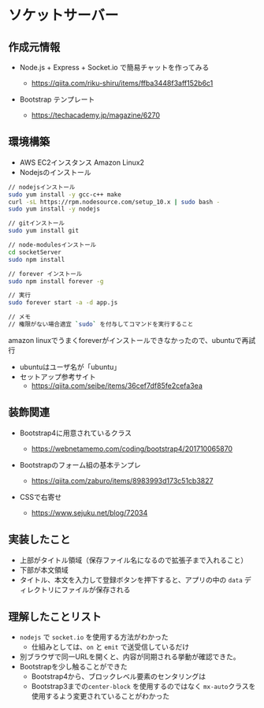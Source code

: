 # ソケットサーバー

## 作成元情報

- Node.js + Express + Socket.io で簡易チャットを作ってみる

  - <https://qiita.com/riku-shiru/items/ffba3448f3aff152b6c1>

- Bootstrap テンプレート
  - <https://techacademy.jp/magazine/6270>

## 環境構築

- AWS EC2インスタンス Amazon Linux2
- Nodejsのインストール

```bash
// nodejsインストール
sudo yum install -y gcc-c++ make
curl -sL https://rpm.nodesource.com/setup_10.x | sudo bash -
sudo yum install -y nodejs

// gitインストール
sudo yum install git

// node-modulesインストール
cd socketServer
sudo npm install

// forever インストール
sudo npm install forever -g

// 実行
sudo forever start -a -d app.js

// メモ
// 権限がない場合適宜 `sudo` を付与してコマンドを実行すること

```

amazon linuxでうまくforeverがインストールできなかったので、ubuntuで再試行

- ubuntuはユーザ名が「ubuntu」
- セットアップ参考サイト
  - <https://qiita.com/seibe/items/36cef7df85fe2cefa3ea>

## 装飾関連

- Bootstrap4に用意されているクラス
  - <https://webnetamemo.com/coding/bootstrap4/201710065870>

- Bootstrapのフォーム組の基本テンプレ
  - <https://qiita.com/zaburo/items/8983993d173c51cb3827>

- CSSで右寄せ
  - <https://www.sejuku.net/blog/72034>

## 実装したこと

- 上部がタイトル領域（保存ファイル名になるので拡張子まで入れること）
- 下部が本文領域
- タイトル、本文を入力して登録ボタンを押下すると、アプリの中の `data` ディレクトリにファイルが保存される

## 理解したことリスト

- `nodejs` で `socket.io` を使用する方法がわかった
  - 仕組みとしては、`on` と `emit` で送受信しているだけ
- 別ブラウザで同一URLを開くと、内容が同期される挙動が確認できた。
- Bootstrapを少し触ることができた
  - Bootstrap4から、ブロックレベル要素のセンタリングは 
  - Bootstrap3までの`center-block` を使用するのではなく `mx-auto`クラスを使用するよう変更されていることがわかった
